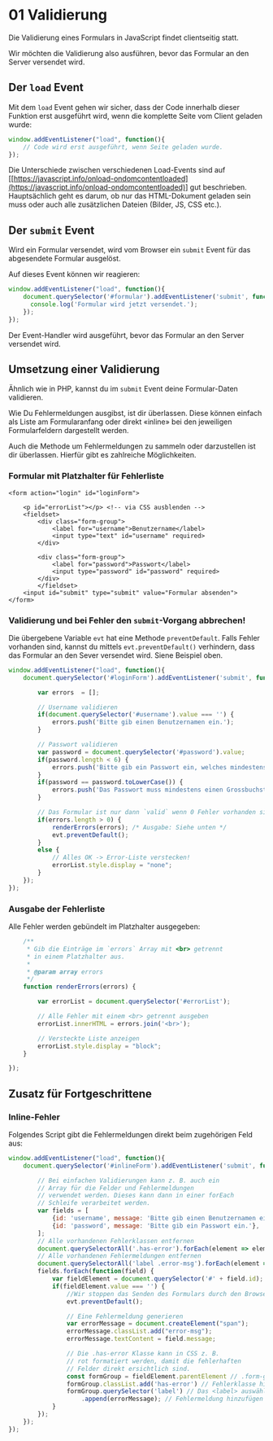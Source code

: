 # 01 Validierung

Die Validierung eines Formulars in JavaScript findet clientseitig statt.

Wir möchten die Validierung also ausführen, bevor das Formular an den Server versendet wird.

## Der `load` Event

Mit dem `load` Event gehen wir sicher, dass der Code innerhalb dieser Funktion erst ausgeführt wird, wenn die komplette Seite vom Client geladen wurde:

```javascript
window.addEventListener("load", function(){
    // Code wird erst ausgeführt, wenn Seite geladen wurde.
});
```

Die Unterschiede zwischen verschiedenen Load-Events sind auf \[[https://javascript.info/onload-ondomcontentloaded](https://javascript.info/onload-ondomcontentloaded)] gut beschrieben. Hauptsächlich geht es darum, ob nur das HTML-Dokument geladen sein muss oder auch alle zusätzlichen Dateien (Bilder, JS, CSS etc.).

## Der `submit` Event

Wird ein Formular versendet, wird vom Browser ein `submit` Event für das abgesendete Formular ausgelöst.

Auf dieses Event können wir reagieren:

```javascript
window.addEventListener("load", function(){
    document.querySelector('#formular').addEventListener('submit', function(evt) {
      console.log('Formular wird jetzt versendet.');
    });
});
```

Der Event-Handler wird ausgeführt, bevor das Formular an den Server versendet wird.

## Umsetzung einer Validierung

Ähnlich wie in PHP, kannst du im `submit` Event deine Formular-Daten validieren.

Wie Du Fehlermeldungen ausgibst, ist dir überlassen. Diese können einfach als Liste am Formularanfang oder direkt «inline» bei den jeweiligen Formularfeldern dargestellt werden.

Auch die Methode um Fehlermeldungen zu sammeln oder darzustellen ist dir überlassen. Hierfür gibt es zahlreiche Möglichkeiten.

### Formular mit Platzhalter für Fehlerliste

```markup
<form action="login" id="loginForm">

    <p id="errorList"></p> <!-- via CSS ausblenden -->
    <fieldset>
        <div class="form-group">
            <label for="username">Benutzername</label>
            <input type="text" id="username" required>
        </div>
    
        <div class="form-group">
            <label for="password">Passwort</label>
            <input type="password" id="password" required>
        </div>
        </fieldset>
    <input id="submit" type="submit" value="Formular absenden">
</form>
```

### Validierung und bei Fehler den `submit`-Vorgang abbrechen!

Die übergebene Variable `evt` hat eine Methode `preventDefault`. Falls Fehler vorhanden sind, kannst du mittels `evt.preventDefault()` verhindern, dass das Formular an den Sever versendet wird. Siene Beispiel oben.

```javascript
window.addEventListener("load", function(){
    document.querySelector('#loginForm').addEventListener('submit', function(evt) {

        var errors  = [];

        // Username validieren
        if(document.querySelector('#username').value === '') {
            errors.push('Bitte gib einen Benutzernamen ein.');
        }

        // Passwort validieren
        var password = document.querySelector('#password').value;
        if(password.length < 6) {
            errors.push('Bitte gib ein Passwort ein, welches mindestens 6 Zeichen lang ist.');
        }
        if(password == password.toLowerCase()) {
            errors.push('Das Passwort muss mindestens einen Grossbuchstaben enthalten.');
        }

        // Das Formular ist nur dann `valid` wenn 0 Fehler vorhanden sind.
        if(errors.length > 0) {
            renderErrors(errors); /* Ausgabe: Siehe unten */
            evt.preventDefault();
        }
        else {
            // Alles OK -> Error-Liste verstecken!
            errorList.style.display = "none";
        }
    });
});
```

### Ausgabe der Fehlerliste

Alle Fehler werden gebündelt im Platzhalter  ausgegeben:

```javascript
    /**
     * Gib die Einträge im `errors` Array mit <br> getrennt 
     * in einem Platzhalter aus.
     *
     * @param array errors
     */
    function renderErrors(errors) {

        var errorList = document.querySelector('#errorList');

        // Alle Fehler mit einem <br> getrennt ausgeben
        errorList.innerHTML = errors.join('<br>');

        // Versteckte Liste anzeigen
        errorList.style.display = "block";
    }

});
```

## Zusatz für Fortgeschrittene

### Inline-Fehler

Folgendes Script gibt die Fehlermeldungen direkt beim zugehörigen Feld aus:

```javascript
window.addEventListener("load", function(){
    document.querySelector('#inlineForm').addEventListener('submit', function(evt) {

        // Bei einfachen Validierungen kann z. B. auch ein
        // Array für die Felder und Fehlermeldungen
        // verwendet werden. Dieses kann dann in einer forEach
        // Schleife verarbeitet werden.
        var fields = [
            {id: 'username', message: 'Bitte gib einen Benutzernamen ein.'},
            {id: 'password', message: 'Bitte gib ein Passwort ein.'},
        ];
        // Alle vorhandenen Fehlerklassen entfernen
        document.querySelectorAll('.has-error').forEach(element => element.classList.remove('has-error'));
        // Alle vorhandenen Fehlermeldungen entfernen
        document.querySelectorAll('label .error-msg').forEach(element => element.remove());
        fields.forEach(function(field) {
            var fieldElement = document.querySelector('#' + field.id);
            if(fieldElement.value === '') {
                //Wir stoppen das Senden des Formulars durch den Browser, sobald wir einen Fehler entdecken.
                evt.preventDefault();

                // Eine Fehlermeldung generieren
                var errorMessage = document.createElement("span");
                errorMessage.classList.add("error-msg");
                errorMessage.textContent = field.message;

                // Die .has-error Klasse kann in CSS z. B.
                // rot formatiert werden, damit die fehlerhaften
                // Felder direkt ersichtlich sind.
                const formGroup = fieldElement.parentElement // .form-group
                formGroup.classList.add('has-error') // Fehlerklasse hinzufügen
                formGroup.querySelector('label') // Das <label> auswählen
                    .append(errorMessage); // Fehlermeldung hinzufügen
            }
        });
    });
});
```
